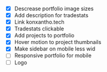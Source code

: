 - [x] Descrease portfolio image sizes
- [x] Add description for tradestats
- [x] Link konxantho.tech
- [x] Tradestats clickable
- [x] Add projects to portfolio
- [x] Hover motion to project thumbnails
- [x] Make sidebar on mobile less wid
- [ ] Responsive portfolio for mobile
- [ ] Logo
